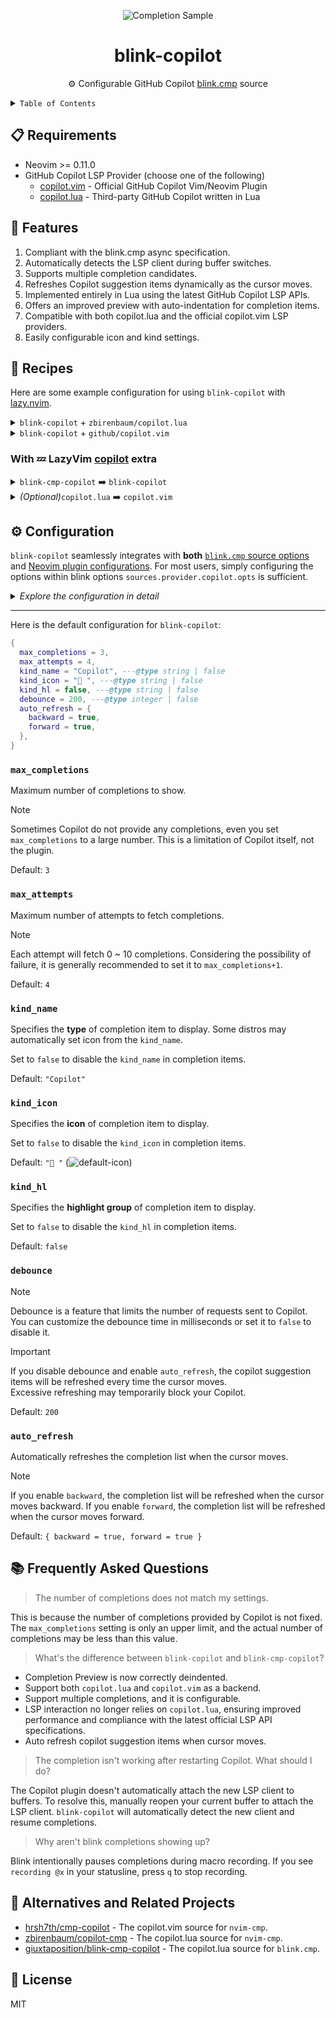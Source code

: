 <!-- markdownlint-disable no-inline-html -->
<!-- markdownlint-disable first-line-heading -->

<div align="center">

![Completion Sample][title-image]

# blink-copilot

⚙️ Configurable GitHub Copilot [blink.cmp][blink-cmp-github] source

</div>

<details>

<summary><code>Table of Contents</code></summary>

- [📋 Requirements](#-requirements)
- [🌟 Features](#-features)
- [🥘 Recipes](#-recipes)
- [⚙️ Configuration](#️-configuration)
  - [`max_completions`](#max_completions)
  - [`max_attempts`](#max_attempts)
  - [`kind_name`](#kind_name)
  - [`kind_icon`](#kind_icon)
  - [`kind_hl`](#kind_hl)
  - [`debounce`](#debounce)
  - [`auto_refresh`](#auto_refresh)
- [📚 Frequently Asked Questions](#-frequently-asked-questions)
- [🔄 Alternatives and Related Projects](#-alternatives-and-related-projects)
- [🪪 License](#-license)

</details>

## 📋 Requirements

- Neovim >= 0.11.0
- GitHub Copilot LSP Provider (choose one of the following)
  - [copilot.vim][copilot-vim-github] - Official GitHub Copilot Vim/Neovim Plugin
  - [copilot.lua][copilot-lua-github] - Third-party GitHub Copilot written in Lua

## 🌟 Features

1. Compliant with the blink.cmp async specification.
2. Automatically detects the LSP client during buffer switches.
3. Supports multiple completion candidates.
4. Refreshes Copilot suggestion items dynamically as the cursor moves.
5. Implemented entirely in Lua using the latest GitHub Copilot LSP APIs.
6. Offers an improved preview with auto-indentation for completion items.
7. Compatible with both copilot.lua and the official copilot.vim LSP providers.
8. Easily configurable icon and kind settings.

## 🥘 Recipes

Here are some example configuration for using `blink-copilot` with [lazy.nvim][lazy-nvim-github].

<details>
<summary><code>blink-copilot</code> + <code>zbirenbaum/copilot.lua</code></summary>

```lua
{
  "zbirenbaum/copilot.lua",
  cmd = "Copilot",
  event = "InsertEnter",
  opts = {
    suggestion = { enabled = false },
    panel = { enabled = false },
    filetypes = {
      markdown = true,
      help = true,
    },
  },
},
{
  "saghen/blink.cmp",
  optional = true,
  dependencies = { "fang2hou/blink-copilot" },
  opts = {
    sources = {
      default = { "copilot" },
      providers = {
        copilot = {
          name = "copilot",
          module = "blink-copilot",
          score_offset = 100,
          async = true,
        },
      },
    },
  },
}
```

</details>

<details>
<summary><code>blink-copilot</code> + <code>github/copilot.vim</code></summary>

```lua
{
  "github/copilot.vim",
  cmd = "Copilot",
  event = "BufWinEnter",
  init = function()
    vim.g.copilot_no_maps = true
  end,
  config = function()
    -- Block the normal Copilot suggestions
    vim.api.nvim_create_augroup("github_copilot", { clear = true })
    vim.api.nvim_create_autocmd({ "FileType", "BufUnload" }, {
      group = "github_copilot",
      callback = function(args)
        vim.fn["copilot#On" .. args.event]()
      end,
    })
    vim.fn["copilot#OnFileType"]()
  end,
},
{
  "saghen/blink.cmp",
  dependencies = { "fang2hou/blink-copilot" },
  opts = {
    sources = {
      default = { "copilot" },
      providers = {
        copilot = {
          name = "copilot",
          module = "blink-copilot",
          score_offset = 100,
          async = true,
        },
      },
    },
  },
}
```

</details>

### With 💤 LazyVim [copilot][lazyvim-copilot-extra] extra

<details>
<summary><code>blink-cmp-copilot</code> ➡️ <code>blink-copilot</code></summary>

```lua
-- Import copilot extra (you can also use `:LazyExtras` to install it)
{ import = "lazyvim.plugins.extras.ai.copilot" },

-- Source replacement
{
  "giuxtaposition/blink-cmp-copilot",
  enabled = false,
},
{
  "saghen/blink.cmp",
  dependencies = { "fang2hou/blink-copilot" },
  opts = {
    sources = {
      providers = {
        copilot = {
          module = "blink-copilot",
        },
      },
    },
  },
}
```

</details>

<details>
<summary><i>(Optional)</i><code>copilot.lua</code> ➡️ <code>copilot.vim</code></summary>

```lua
{
  "zbirenbaum/copilot.lua",
  enabled = false,
},
{
  "github/copilot.vim",
  cmd = "Copilot",
  event = "BufWinEnter",
  init = function()
    vim.g.copilot_no_maps = true
  end,
  config = function()
    -- Block the normal Copilot suggestions
    vim.api.nvim_create_autocmd({ "FileType", "BufUnload" }, {
      group = "github_copilot",
      callback = function(args)
        vim.fn["copilot#On" .. args.event]()
      end,
    })
    vim.fn["copilot#OnFileType"]()
  end,
}
```

</details>

## ⚙️ Configuration

`blink-copilot` seamlessly integrates with **both** <u>`blink.cmp` source options</u>
and <u>Neovim plugin configurations</u>. For most users, simply configuring
the options within blink options `sources.provider.copilot.opts` is sufficient.

<details>

<summary><i>Explore the configuration in detail</i></summary>

```lua
{
  "saghen/blink.cmp",
  optional = true,
  dependencies = {
    "fang2hou/blink-copilot",
    opts = {
      max_completions = 1,  -- Global default for max completions
      max_attempts = 2,     -- Global default for max attempts
    }
  },
  opts = {
    sources = {
      default = { "copilot" },
      providers = {
        copilot = {
          name = "copilot",
          module = "blink-copilot",
          score_offset = 100,
          async = true,
          opts = {
            -- Local options override global ones
            max_completions = 3,  -- Override global max_completions

            -- Final settings:
            -- * max_completions = 3
            -- * max_attempts = 2
            -- * all other options are default
          }
        },
      },
    },
  },
}
```

</details>

---

Here is the default configuration for `blink-copilot`:

```lua
{
  max_completions = 3,
  max_attempts = 4,
  kind_name = "Copilot", ---@type string | false
  kind_icon = " ", ---@type string | false
  kind_hl = false, ---@type string | false
  debounce = 200, ---@type integer | false
  auto_refresh = {
    backward = true,
    forward = true,
  },
}
```

### `max_completions`

Maximum number of completions to show.

> [!NOTE]
> Sometimes Copilot do not provide any completions, even you set `max_completions`
> to a large number. This is a limitation of Copilot itself, not the plugin.

Default: `3`

### `max_attempts`

Maximum number of attempts to fetch completions.

> [!NOTE]
> Each attempt will fetch 0 ~ 10 completions. Considering the possibility of failure,
> it is generally recommended to set it to `max_completions+1`.

Default: `4`

### `kind_name`

Specifies the **type** of completion item to display. Some distros may
automatically set icon from the `kind_name`.

Set to `false` to disable the `kind_name` in completion items.

Default: `"Copilot"`

### `kind_icon`

Specifies the **icon** of completion item to display.

Set to `false` to disable the `kind_icon` in completion items.

Default: `" "` (![default-icon][copilot-icon-image])

### `kind_hl`

Specifies the **highlight group** of completion item to display.

Set to `false` to disable the `kind_hl` in completion items.

Default: `false`

### `debounce`

> [!NOTE]
> Debounce is a feature that limits the number of requests sent to Copilot.  
> You can customize the debounce time in milliseconds or set it to `false` to
> disable it.

<!-- markdownlint-disable no-blank-blockquote -->

> [!IMPORTANT]
> If you disable debounce and enable `auto_refresh`, the copilot suggestion
> items will be refreshed every time the cursor moves.  
> Excessive refreshing may temporarily block your Copilot.

Default: `200`

### `auto_refresh`

Automatically refreshes the completion list when the cursor moves.

> [!NOTE]
> If you enable `backward`, the completion list will be refreshed when the cursor
> moves backward. If you enable `forward`, the completion list will be refreshed
> when the cursor moves forward.

Default: `{ backward = true, forward = true }`

## 📚 Frequently Asked Questions

> The number of completions does not match my settings.

This is because the number of completions provided by Copilot is not fixed.
The `max_completions` setting is only an upper limit, and the actual number of
completions may be less than this value.

> What's the difference between `blink-copilot` and `blink-cmp-copilot`?

- Completion Preview is now correctly deindented.
- Support both `copilot.lua` and `copilot.vim` as a backend.
- Support multiple completions, and it is configurable.
- LSP interaction no longer relies on `copilot.lua`, ensuring improved
  performance and compliance with the latest official LSP API specifications.
- Auto refresh copilot suggestion items when cursor moves.

> The completion isn't working after restarting Copilot. What should I do?

The Copilot plugin doesn't automatically attach the new LSP client to buffers.
To resolve this, manually reopen your current buffer to attach the LSP client.
`blink-copilot` will automatically detect the new client and resume completions.

> Why aren't blink completions showing up?

Blink intentionally pauses completions during macro recording.
If you see `recording @x` in your statusline, press `q` to stop recording.

## 🔄 Alternatives and Related Projects

- [hrsh7th/cmp-copilot][cmp-copilot-github] -
  The copilot.vim source for `nvim-cmp`.
- [zbirenbaum/copilot-cmp][copilot-cmp-github] -
  The copilot.lua source for `nvim-cmp`.
- [giuxtaposition/blink-cmp-copilot][blink-cmp-copilot-github] -
  The copilot.lua source for `blink.cmp`.

## 🪪 License

MIT

<!-- LINKS -->

[title-image]: https://github.com/user-attachments/assets/dbe4dee4-811f-4f46-be89-4d58dfea9433
[copilot-icon-image]: https://github.com/user-attachments/assets/06330b50-2386-4fc1-8dbd-8040ec4cb2df
[copilot-vim-github]: https://github.com/github/copilot.vim
[copilot-lua-github]: https://github.com/zbirenbaum/copilot.lua
[lazyvim-copilot-extra]: https://www.lazyvim.org/extras/ai/copilot
[lazy-nvim-github]: https://github.com/folke/lazy.nvim
[blink-cmp-github]: https://github.com/Saghen/blink.cmp
[cmp-copilot-github]: https://github.com/hrsh7th/cmp-copilot
[copilot-cmp-github]: https://github.com/zbirenbaum/copilot-cmp
[blink-cmp-copilot-github]: https://github.com/giuxtaposition/blink-cmp-copilot
